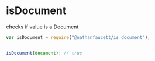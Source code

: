 isDocument
=======

checks if value is a Document

```javascript
var isDocument = require("@nathanfaucett/is_document");


isDocument(document); // true
```
